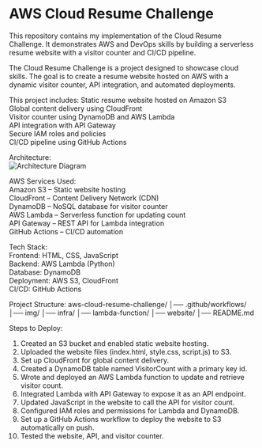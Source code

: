 # AWS Cloud Resume Challenge

This repository contains my implementation of the Cloud Resume Challenge. It demonstrates AWS and DevOps skills by building a serverless resume website with a visitor counter and CI/CD pipeline.

The Cloud Resume Challenge is a project designed to showcase cloud skills. The goal is to create a resume website hosted on AWS with a dynamic visitor counter, API integration, and automated deployments.

This project includes:
Static resume website hosted on Amazon S3  
Global content delivery using CloudFront  
Visitor counter using DynamoDB and AWS Lambda  
API integration with API Gateway  
Secure IAM roles and policies  
CI/CD pipeline using GitHub Actions  

Architecture:  
![Architecture Diagram](./img/architecture.png)  

AWS Services Used:  
Amazon S3 – Static website hosting  
CloudFront – Content Delivery Network (CDN)  
DynamoDB – NoSQL database for visitor counter  
AWS Lambda – Serverless function for updating count  
API Gateway – REST API for Lambda integration  
GitHub Actions – CI/CD automation  

Tech Stack:  
Frontend: HTML, CSS, JavaScript  
Backend: AWS Lambda (Python)  
Database: DynamoDB  
Deployment: AWS S3, CloudFront  
CI/CD: GitHub Actions  

Project Structure:
aws-cloud-resume-challenge/
│── .github/workflows/
│── img/
│── infra/
│── lambda-function/
│── website/
│── README.md

Steps to Deploy:  
1. Created an S3 bucket and enabled static website hosting.  
2. Uploaded the website files (index.html, style.css, script.js) to S3.  
3. Set up CloudFront for global content delivery.  
4. Created a DynamoDB table named VisitorCount with a primary key id.  
5. Wrote and deployed an AWS Lambda function to update and retrieve visitor count.  
6. Integrated Lambda with API Gateway to expose it as an API endpoint.  
7. Updated JavaScript in the website to call the API for visitor count.  
8. Configured IAM roles and permissions for Lambda and DynamoDB.  
9. Set up a GitHub Actions workflow to deploy the website to S3 automatically on push.  
10. Tested the website, API, and visitor counter.  

